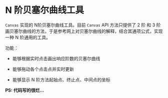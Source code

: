 # N 阶贝塞尔曲线工具

`Canvas` 实现的 N阶贝塞尔曲线工具。目前 `Canvas` API 方法只提供了 2 阶 和 3 阶画贝塞尔曲线的方法，于是参考网上对贝塞尔曲线的解释，结合其通项公式，实现一种 N 阶通用的工具。

功能：

* 能够根据实时点击画出响应阶数的贝塞尔曲线

* 能够拖动各个点击点并实时更新

* 能够显示 N 阶方法起始点、终止点、中间点的坐标

**PS: 代码写的很烂...**